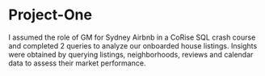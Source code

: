 # Project-One
I assumed the role of GM for Sydney Airbnb in a CoRise SQL crash course and completed 2 queries to analyze our onboarded house listings. Insights were obtained by querying listings, neighborhoods, reviews and calendar data to assess their market performance.
